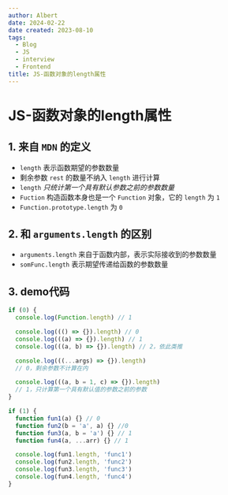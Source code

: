 ```yaml
---
author: Albert
date: 2024-02-22
date created: 2023-08-10
tags:
  - Blog
  - JS
  - interview
  - Frontend
title: JS-函数对象的length属性
---
```


# JS-函数对象的length属性

## 1. 来自 `MDN` 的定义

- `length` 表示函数期望的参数数量
- 剩余参数 `rest` 的数量不纳入 `length` 进行计算
- `length` _只统计第一个具有默认参数之前的参数数量_
- `Fuction` 构造函数本身也是一个 `Function` 对象，它的 `length` 为 `1`
- `Function.prototype.length` 为 `0`

## 2. 和 `arguments.length` 的区别

- `arguments.length` 来自于函数内部，表示实际接收到的参数数量
- `somFunc.length` 表示期望传递给函数的参数数量

## 3. demo代码

```js
if (0) {
  console.log(Function.length) // 1

  console.log((() => {}).length) // 0
  console.log(((a) => {}).length) // 1
  console.log(((a, b) => {}).length) // 2，依此类推

  console.log(((...args) => {}).length)
  // 0，剩余参数不计算在内

  console.log(((a, b = 1, c) => {}).length)
  // 1，只计算第一个具有默认值的参数之前的参数
}

if (1) {
  function fun1(a) {} // 0
  function fun2(b = 'a', a) {} //0
  function fun3(a, b = 'a') {} // 1
  function fun4(a, ...arr) {} // 1

  console.log(fun1.length, 'func1')
  console.log(fun2.length, 'func2')
  console.log(fun3.length, 'func3')
  console.log(fun4.length, 'func4')
}
```
